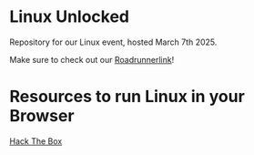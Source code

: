 # Linux Unlocked
Repository for our Linux event, hosted March 7th 2025.


Make sure to check out our [Roadrunnerlink](https://roadrunnerlink.msudenver.edu/organization/cyberbridge)!


# Resources to run Linux in your Browser 

[Hack The Box](https://academy.hackthebox.com/course/preview/linux-fundamentals)

